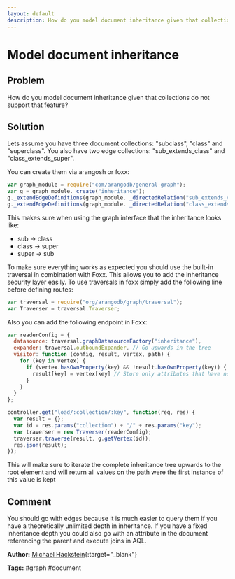 ```yaml
---
layout: default
description: How do you model document inheritance given that collections do not support that feature?
---
```

# Model document inheritance

## Problem

How do you model document inheritance given that collections do not support that feature? 

## Solution

Lets assume you have three document collections: "subclass", "class" and "superclass". You also have two edge collections: "sub_extends_class" and "class_extends_super".

You can create them via arangosh or foxx:

```js
var graph_module = require("com/arangodb/general-graph");
var g = graph_module._create("inheritance");
g._extendEdgeDefinitions(graph_module. _directedRelation("sub_extends_class", ["subclass"], ["class"]));
g._extendEdgeDefinitions(graph_module. _directedRelation("class_extends_super", ["class"], ["superclass"]));
```

This makes sure when using the graph interface that the inheritance looks like:

* sub → class
* class → super
* super → sub

To make sure everything works as expected you should use the built-in traversal in combination with Foxx. This allows you to add the inheritance security layer easily.
To use traversals in foxx simply add the following line before defining routes:

```js
var traversal = require("org/arangodb/graph/traversal");
var Traverser = traversal.Traverser;
```

Also you can add the following endpoint in Foxx:

```js
var readerConfig = {
  datasource: traversal.graphDatasourceFactory("inheritance"),
  expander: traversal.outboundExpander, // Go upwards in the tree
  visitor: function (config, result, vertex, path) {
    for (key in vertex) {
      if (vertex.hasOwnProperty(key) && !result.hasOwnProperty(key)) {
        result[key] = vertex[key] // Store only attributes that have not yet been found
      }
    }
  }
};  

controller.get("load/:collection/:key", function(req, res) {
  var result = {};
  var id = res.params("collection") + "/" + res.params("key");
  var traverser = new Traverser(readerConfig);
  traverser.traverse(result, g.getVertex(id));
  res.json(result);
});
```

This will make sure to iterate the complete inheritance tree upwards to the root element and will return all values on the path
were the first instance of this value is kept

## Comment
You should go with edges because it is much easier to query them if you have a theoretically unlimited depth in inheritance. 
If you have a fixed inheritance depth you could also go with an attribute in the document referencing the parent and execute joins in AQL.


**Author:** [Michael Hackstein](https://github.com/mchacki){:target="_blank"}

**Tags:** #graph #document